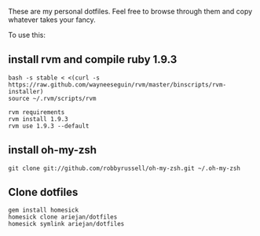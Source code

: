 These are my personal dotfiles. Feel free to browse through them and copy whatever takes your fancy.

To use this:

## install rvm and compile ruby 1.9.3
    bash -s stable < <(curl -s https://raw.github.com/wayneeseguin/rvm/master/binscripts/rvm-installer)
    source ~/.rvm/scripts/rvm
    
    rvm requirements
    rvm install 1.9.3
    rvm use 1.9.3 --default

## install oh-my-zsh

    git clone git://github.com/robbyrussell/oh-my-zsh.git ~/.oh-my-zsh

## Clone dotfiles

    gem install homesick
    homesick clone ariejan/dotfiles
    homesick symlink ariejan/dotfiles

